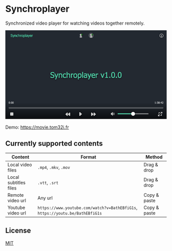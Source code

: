 # Synchroplayer

Synchronized video player for watching videos together remotely.

[![](header.png)](https://movie.tom32i.fr)

Demo: https://movie.tom32i.fr

## Currently supported contents

| Content | Format | Method |
| ------- | ------ | ------ |
| Local video files | `.mp4`, `.mkv`, `.mov` | Drag & drop |
| Local subtitles files | `.vtt`, `.srt` | Drag & drop |
| Remote video url | Any url | Copy & paste |
| Youtube video url | `https://www.youtube.com/watch?v=BathEBfiG1s`, `https://youtu.be/BathEBfiG1s` | Copy & paste |

## License

[MIT](./LICENSE)
